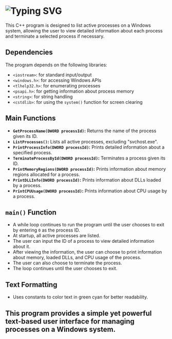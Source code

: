 # ![Typing SVG](https://readme-typing-svg.demolab.com?font=Fira+Code&weight=800&size=23&pause=1000&color=0BC9F7&random=false&width=435&lines=Simple+TaskManger+In+C%2B%2B)

This C++ program is designed to list active processes on a Windows system, allowing the user to view detailed information about each process and terminate a selected process if necessary.

## Dependencies
The program depends on the following libraries:

- `<iostream>`: for standard input/output
- `<windows.h>`: for accessing Windows APIs
- `<tlhelp32.h>`: for enumerating processes
- `<psapi.h>`: for getting information about process memory
- `<string>`: for string handling
- `<cstdlib>`: for using the `system()` function for screen clearing

## Main Functions

- **`GetProcessName(DWORD processId)`:** Returns the name of the process given its ID.
- **`ListProcesses()`:** Lists all active processes, excluding "svchost.exe".
- **`PrintProcessInfo(DWORD processId)`:** Prints detailed information about a specified process.
- **`TerminateProcessById(DWORD processId)`:** Terminates a process given its ID.
- **`PrintMemoryRegions(DWORD processId)`:** Prints information about memory regions allocated for a process.
- **`PrintDLLInfo(DWORD processId)`:** Prints information about DLLs loaded by a process.
- **`PrintCPUUsage(DWORD processId)`:** Prints information about CPU usage by a process.

## `main()` Function
- A while loop continues to run the program until the user chooses to exit by entering `0` as the process ID.
- At startup, all active processes are listed.
- The user can input the ID of a process to view detailed information about it.
- After viewing the information, the user can choose to print information about memory, loaded DLLs, and CPU usage of the process.
- The user can also choose to terminate the process.
- The loop continues until the user chooses to exit.

## Text Formatting
- Uses constants to color text in green cyan for better readability.

## This program provides a simple yet powerful text-based user interface for managing processes on a Windows system.






